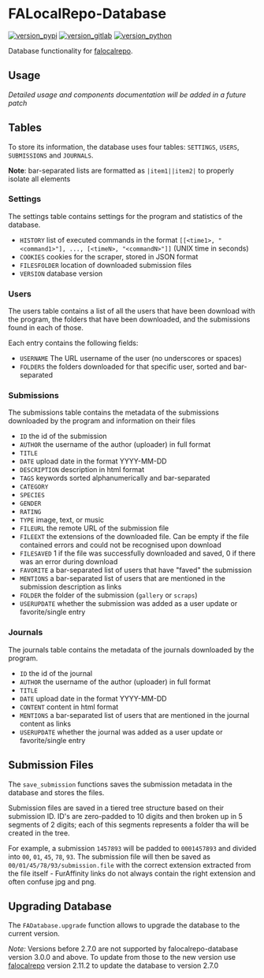 # FALocalRepo-Database

[![version_pypi](https://img.shields.io/pypi/v/falocalrepo-database?logo=pypi)](https://pypi.org/project/falocalrepo-database/)
[![version_gitlab](https://img.shields.io/badge/dynamic/json?logo=gitlab&color=orange&label=gitlab&query=%24%5B%3A1%5D.name&url=https%3A%2F%2Fgitlab.com%2Fapi%2Fv4%2Fprojects%2Fmatteocampinoti94%252Ffalocalrepo-database%2Frepository%2Ftags)](https://gitlab.com/MatteoCampinoti94/falocalrepo-database)
[![version_python](https://img.shields.io/pypi/pyversions/falocalrepo-database?logo=Python)](https://www.python.org)

Database functionality for [falocalrepo](https://gitlab.com/MatteoCampinoti94/falocalrepo).

## Usage

_Detailed usage and components documentation will be added in a future patch_ 

## Tables

To store its information, the database uses four tables: `SETTINGS`, `USERS`, `SUBMISSIONS` and `JOURNALS`.

**Note**: bar-separated lists are formatted as `|item1||item2|` to properly isolate all elements

### Settings

The settings table contains settings for the program and statistics of the database.

* `HISTORY` list of executed commands in the format `[[<time1>, "<command1>"], ..., [<timeN>, "<commandN>"]]` (UNIX time in seconds)
* `COOKIES` cookies for the scraper, stored in JSON format
* `FILESFOLDER` location of downloaded submission files
* `VERSION` database version

### Users

The users table contains a list of all the users that have been download with the program, the folders that have been downloaded, and the submissions found in each of those.

Each entry contains the following fields:

* `USERNAME` The URL username of the user (no underscores or spaces)
* `FOLDERS` the folders downloaded for that specific user, sorted and bar-separated

### Submissions

The submissions table contains the metadata of the submissions downloaded by the program and information on their files 

* `ID` the id of the submission
* `AUTHOR` the username of the author (uploader) in full format
* `TITLE`
* `DATE` upload date in the format YYYY-MM-DD
* `DESCRIPTION` description in html format
* `TAGS` keywords sorted alphanumerically and bar-separated
* `CATEGORY`
* `SPECIES`
* `GENDER`
* `RATING`
* `TYPE` image, text, or music
* `FILEURL` the remote URL of the submission file
* `FILEEXT` the extensions of the downloaded file. Can be empty if the file contained errors and could not be recognised upon download
* `FILESAVED` 1 if the file was successfully downloaded and saved, 0 if there was an error during download
* `FAVORITE` a bar-separated list of users that have "faved" the submission
* `MENTIONS` a bar-separated list of users that are mentioned in the submission description as links
* `FOLDER` the folder of the submission (`gallery` or `scraps`)
* `USERUPDATE` whether the submission was added as a user update or favorite/single entry

### Journals

The journals table contains the metadata of the journals downloaded by the program.

* `ID` the id of the journal
* `AUTHOR` the username of the author (uploader) in full format
* `TITLE`
* `DATE` upload date in the format YYYY-MM-DD
* `CONTENT` content in html format
* `MENTIONS` a bar-separated list of users that are mentioned in the journal content as links
* `USERUPDATE` whether the journal was added as a user update or favorite/single entry

## Submission Files

The `save_submission` functions saves the submission metadata in the database and stores the files.

Submission files are saved in a tiered tree structure based on their submission ID. ID's are zero-padded to 10 digits and then broken up in 5 segments of 2 digits; each of this segments represents a folder tha will be created in the tree.

For example, a submission `1457893` will be padded to `0001457893` and divided into `00`, `01`, `45`, `78`, `93`. The submission file will then be saved as `00/01/45/78/93/submission.file` with the correct extension extracted from the file itself - FurAffinity links do not always contain the right extension and often confuse jpg and png.

## Upgrading Database

The `FADatabase.upgrade` function allows to upgrade the database to the current version.

_Note:_ Versions before 2.7.0 are not supported by falocalrepo-database version 3.0.0 and above. To update from those to the new version use [falocalrepo](https://gitlab.com/MatteoCampinoti94/FALocalRepo/-/releases/v2.11.2) version 2.11.2 to update the database to version 2.7.0
